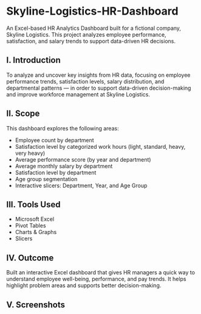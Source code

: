 # Skyline-Logistics-HR-Dashboard
An Excel-based HR Analytics Dashboard built for a fictional company, Skyline Logistics. This project analyzes employee performance, satisfaction, and salary trends to support data-driven HR decisions.

## I. Introduction  
To analyze and uncover key insights from HR data, focusing on employee performance trends, satisfaction levels, salary distribution, and departmental patterns — in order to support data-driven decision-making and improve workforce management at Skyline Logistics.

## II. Scope  
This dashboard explores the following areas:
- Employee count by department  
- Satisfaction level by categorized work hours (light, standard, heavy, very heavy)  
- Average performance score (by year and department)  
- Average monthly salary by department  
- Satisfaction level by department  
- Age group segmentation  
- Interactive slicers: Department, Year, and Age Group

## III. Tools Used  
- Microsoft Excel  
- Pivot Tables  
- Charts & Graphs
- Slicers

## IV. Outcome  
Built an interactive Excel dashboard that gives HR managers a quick way to understand employee well-being, performance, and pay trends. It helps highlight problem areas and supports better decision-making.

## V. Screenshots 

  
